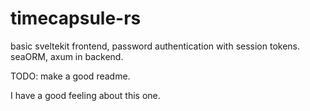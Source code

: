 # timecapsule-rs

basic sveltekit frontend, password authentication with session tokens. seaORM, axum in backend.

TODO: make a good readme.

I have a good feeling about this one.
